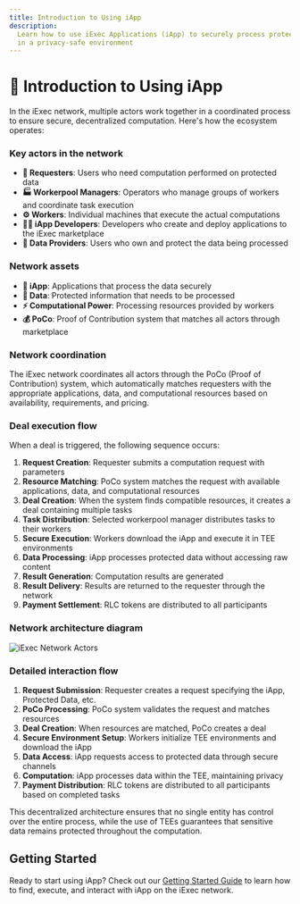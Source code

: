 ```yaml
---
title: Introduction to Using iApp
description:
  Learn how to use iExec Applications (iApp) to securely process protected data
  in a privacy-safe environment
---
```


# 📝 Introduction to Using iApp

In the iExec network, multiple actors work together in a coordinated process to
ensure secure, decentralized computation. Here's how the ecosystem operates:

### Key actors in the network

- **👤 Requesters**: Users who need computation performed on protected data
- **🏭 Workerpool Managers**: Operators who manage groups of workers and
  coordinate task execution
- **⚙️ Workers**: Individual machines that execute the actual computations
- **👨‍💻 iApp Developers**: Developers who create and deploy applications to the
  iExec marketplace
- **🔐 Data Providers**: Users who own and protect the data being processed

### Network assets

- **📱 iApp**: Applications that process the data securely
- **💾 Data**: Protected information that needs to be processed
- **⚡ Computational Power**: Processing resources provided by workers
- **💰 PoCo**: Proof of Contribution system that matches all actors through
  marketplace

### Network coordination

The iExec network coordinates all actors through the PoCo (Proof of
Contribution) system, which automatically matches requesters with the
appropriate applications, data, and computational resources based on
availability, requirements, and pricing.

### Deal execution flow

When a deal is triggered, the following sequence occurs:

1. **Request Creation**: Requester submits a computation request with parameters
2. **Resource Matching**: PoCo system matches the request with available
   applications, data, and computational resources
3. **Deal Creation**: When the system finds compatible resources, it creates a
   deal containing multiple tasks
4. **Task Distribution**: Selected workerpool manager distributes tasks to their
   workers
5. **Secure Execution**: Workers download the iApp and execute it in TEE
   environments
6. **Data Processing**: iApp processes protected data without accessing raw
   content
7. **Result Generation**: Computation results are generated
8. **Result Delivery**: Results are returned to the requester through the
   network
9. **Payment Settlement**: RLC tokens are distributed to all participants

### Network architecture diagram

![iExec Network Actors](/assets/use-iapp/iexec-actors-diagram.svg)

### Detailed interaction flow

1. **Request Submission**: Requester creates a request specifying the iApp,
   Protected Data, etc.
2. **PoCo Processing**: PoCo system validates the request and matches resources
3. **Deal Creation**: When resources are matched, PoCo creates a deal
4. **Secure Environment Setup**: Workers initialize TEE environments and
   download the iApp
5. **Data Access**: iApp requests access to protected data through secure
   channels
6. **Computation**: iApp processes data within the TEE, maintaining privacy
7. **Payment Distribution**: RLC tokens are distributed to all participants
   based on completed tasks

This decentralized architecture ensures that no single entity has control over
the entire process, while the use of TEEs guarantees that sensitive data remains
protected throughout the computation.

## Getting Started

Ready to start using iApp? Check out our
[Getting Started Guide](/guides/use-iapp/getting-started) to learn how to find,
execute, and interact with iApp on the iExec network.

